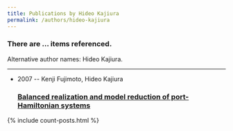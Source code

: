 ```yaml
---
title: Publications by Hideo Kajiura
permalink: /authors/hideo-kajiura
---
```


<h3 id="number-posts">There are ... items referenced.</h3>
<p id='info-authors'>Alternative author names: Hideo Kajiura.</p>
<hr />
<ul class="post-list">
<li><span class='post-meta'>2007 -- Kenji Fujimoto, Hideo Kajiura</span><h3><a class='post-link' href="{{ site.baseurl }}/balanced-realization-and-model-reduction-of-port-hamiltonian-systems">Balanced realization and model reduction of port-Hamiltonian systems</a></h3></li>

</ul>
{% include count-posts.html %}
